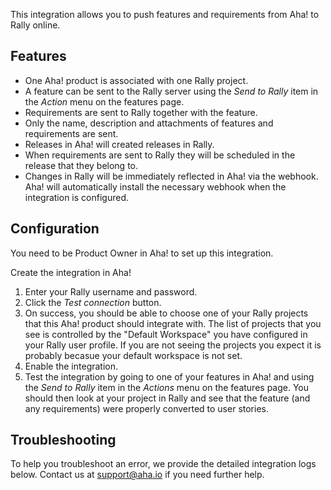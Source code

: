 This integration allows you to push features and requirements from Aha! to Rally online.

## Features

* One Aha! product is associated with one Rally project.
* A feature can be sent to the Rally server using the _Send to Rally_ item in the _Action_ menu on the features page.
* Requirements are sent to Rally together with the feature.
* Only the name, description and attachments of features and requirements are sent.
* Releases in Aha! will created releases in Rally.
* When requirements are sent to Rally they will be scheduled in the release that they belong to. 
* Changes in Rally will be immediately reflected in Aha! via the webhook. Aha! will automatically install the necessary webhook when the integration is configured.

## Configuration

You need to be Product Owner in Aha! to set up this integration.

Create the integration in Aha!

1. Enter your Rally username and password.
2. Click the _Test connection_ button.
3. On success, you should be able to choose one of your Rally projects that this Aha! product should integrate with. The list of projects that you see is controlled by the "Default Workspace" you have configured in your Rally user profile. If you are not seeing the projects you expect it is probably becasue your default workspace is not set.
4. Enable the integration.
5. Test the integration by going to one of your features in Aha! and using the _Send to Rally_ item in the _Actions_ menu on the features page. You should then look at your project in Rally and see that the feature (and any requirements) were properly converted to user stories. 

## Troubleshooting

To help you troubleshoot an error, we provide the detailed integration logs below. Contact us at support@aha.io if you need further help.
